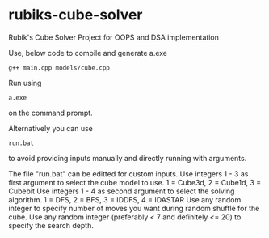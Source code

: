 # rubiks-cube-solver
Rubik's Cube Solver Project for OOPS and DSA implementation

Use, below code to compile and generate a.exe
```
g++ main.cpp models/cube.cpp
```

Run using
```
a.exe
```
on the command prompt.

Alternatively you can use
```
run.bat
```
to avoid providing inputs manually and directly running with arguments.

The file "run.bat" can be editted for custom inputs.
Use integers 1 - 3 as first argument to select the cube model to use. 1 = Cube3d, 2 = Cube1d, 3 = Cubebit
Use integers 1 - 4 as second argument to select the solving algorithm. 1 = DFS, 2 = BFS, 3 = IDDFS, 4 = IDASTAR
Use any random integer to specify number of moves you want during random shuffle for the cube.
Use any random integer (preferably < 7 and definitely <= 20) to specify the search depth.
